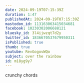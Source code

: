 ```yaml
---
date: 2024-09-19T07:15:39Z
duration: 1:47
publishedAt: 2024-09-19T07:15:39Z
mastodon_id: 113163063415034681
facebook: 10230302006688121
bluesky_id: 3l4ijwzqt7d2y
twitter_id: 1836670537679950311
isPublished: true
thumb: true
youtube: RevGogovWQo
subject: over the rainbow
id: m18yg9y7
---
```

crunchy chords
